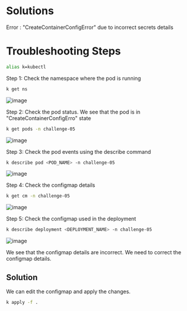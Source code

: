 # Solutions 

Error : "CreateContainerConfigError" due to incorrect secrets details

# Troubleshooting Steps

```bash
alias k=kubectl
```

Step 1: Check the namespace where the pod is running
```bash
k get ns
```
![image](../images/Challenge_05/ch5_01.png)

Step 2: Check the pod status. We see that the pod is in "CreateContainerConfigErro" state
```bash
k get pods -n challenge-05
```
![image](../images/Challenge_05/ch5_02.png)

Step 3: Check the pod events using the describe command
```bash
k describe pod <POD_NAME> -n challenge-05
```
![image](../images/Challenge_03/ch5_02.png)

Step 4: Check the configmap details
```bash
k get cm -n challenge-05
```
![image](../images/Challenge_05/ch5_04.png)

Step 5: Check the configmap used in the deployment
```bash
k describe deployment <DEPLOYMENT_NAME> -n challenge-05
```
![image](../images/Challenge_05/ch5_05.png)

We see that the configmap details are incorrect. We need to correct the configmap details.

## Solution

We can edit the configmap and apply the changes.

```bash
k apply -f . 
```